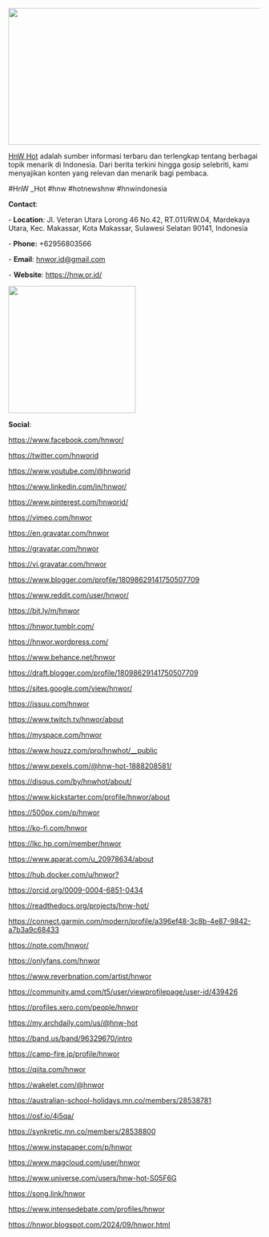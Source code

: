 <p><img src="https://pbs.twimg.com/profile_banners/1839712112496783361/1727457518/1500x500" alt="" width="819" height="273" /></p>
<p><a href="https://hnw.or.id/">HnW Hot</a> adalah sumber informasi terbaru dan terlengkap tentang berbagai topik menarik di Indonesia. Dari berita terkini hingga gosip selebriti, kami menyajikan konten yang relevan dan menarik bagi pembaca.</p>
<p>#HnW _Hot #hnw #hotnewshnw #hnwindonesia</p>
<p><strong>Contact</strong>:&nbsp;</p>
<p>-<strong>&nbsp;Location</strong>:&nbsp;Jl. Veteran Utara Lorong 46 No.42, RT.011/RW.04, Mardekaya Utara, Kec. Makassar, Kota Makassar, Sulawesi Selatan 90141, Indonesia</p>
<p>-<strong>&nbsp;Phone:</strong>&nbsp;+62956803566</p>
<p>-&nbsp;<strong>Email</strong>:&nbsp;<a href="mailto:hnwor.id@gmail.com">hnwor.id@gmail.com</a></p>
<p>-&nbsp;<strong>Website</strong>:&nbsp;<a href="https://hnw.or.id/">https://hnw.or.id/</a></p>
<p><img src="https://pbs.twimg.com/profile_images/1839712167517663232/Cx3s647q_400x400.jpg" alt="" width="254" height="254" /></p>
<p><strong>Social</strong>:</p>
<p><a href="https://www.facebook.com/hnwor/">https://www.facebook.com/hnwor/</a></p>
<p><a href="https://twitter.com/hnworid">https://twitter.com/hnworid</a></p>
<p><a href="https://www.youtube.com/@hnworid">https://www.youtube.com/@hnworid</a></p>
<p><a href="https://www.linkedin.com/in/hnwor/">https://www.linkedin.com/in/hnwor/</a></p>
<p><a href="https://www.pinterest.com/hnworid/">https://www.pinterest.com/hnworid/</a></p>
<p><a href="https://vimeo.com/hnwor">https://vimeo.com/hnwor</a></p>
<p><a href="https://en.gravatar.com/hnwor">https://en.gravatar.com/hnwor</a></p>
<p><a href="https://gravatar.com/hnwor">https://gravatar.com/hnwor</a></p>
<p><a href="https://vi.gravatar.com/hnwor">https://vi.gravatar.com/hnwor</a></p>
<p><a href="https://www.blogger.com/profile/18098629141750507709">https://www.blogger.com/profile/18098629141750507709</a></p>
<p><a href="https://www.reddit.com/user/hnwor/">https://www.reddit.com/user/hnwor/</a></p>
<p><a href="https://bit.ly/m/hnwor">https://bit.ly/m/hnwor</a></p>
<p><a href="https://hnwor.tumblr.com/">https://hnwor.tumblr.com/</a></p>
<p><a href="https://hnwor.wordpress.com/">https://hnwor.wordpress.com/</a></p>
<p><a href="https://www.behance.net/hnwor">https://www.behance.net/hnwor</a></p>
<p><a href="https://draft.blogger.com/profile/18098629141750507709">https://draft.blogger.com/profile/18098629141750507709</a></p>
<p><a href="https://sites.google.com/view/hnwor/">https://sites.google.com/view/hnwor/</a></p>
<p><a href="https://issuu.com/hnwor">https://issuu.com/hnwor</a></p>
<p><a href="https://www.twitch.tv/hnwor/about">https://www.twitch.tv/hnwor/about</a></p>
<p><a href="https://myspace.com/hnwor">https://myspace.com/hnwor</a></p>
<p><a href="https://www.houzz.com/pro/hnwhot/__public">https://www.houzz.com/pro/hnwhot/__public</a></p>
<p><a href="https://www.pexels.com/@hnw-hot-1888208581/">https://www.pexels.com/@hnw-hot-1888208581/</a></p>
<p><a href="https://disqus.com/by/hnwhot/about/">https://disqus.com/by/hnwhot/about/</a></p>
<p><a href="https://www.kickstarter.com/profile/hnwor/about">https://www.kickstarter.com/profile/hnwor/about</a></p>
<p><a href="https://500px.com/p/hnwor">https://500px.com/p/hnwor</a></p>
<p><a href="https://ko-fi.com/hnwor">https://ko-fi.com/hnwor</a></p>
<p><a href="https://lkc.hp.com/member/hnwor">https://lkc.hp.com/member/hnwor</a></p>
<p><a href="https://www.aparat.com/u_20978634/about">https://www.aparat.com/u_20978634/about</a></p>
<p><a href="https://hub.docker.com/u/hnwor?">https://hub.docker.com/u/hnwor?</a></p>
<p><a href="https://orcid.org/0009-0004-6851-0434">https://orcid.org/0009-0004-6851-0434</a></p>
<p><a href="https://readthedocs.org/projects/hnw-hot/">https://readthedocs.org/projects/hnw-hot/</a></p>
<p><a href="https://connect.garmin.com/modern/profile/a396ef48-3c8b-4e87-9842-a7b3a9c68433">https://connect.garmin.com/modern/profile/a396ef48-3c8b-4e87-9842-a7b3a9c68433</a></p>
<p><a href="https://note.com/hnwor/">https://note.com/hnwor/</a></p>
<p><a href="https://onlyfans.com/hnwor">https://onlyfans.com/hnwor</a></p>
<p><a href="https://www.reverbnation.com/artist/hnwor">https://www.reverbnation.com/artist/hnwor</a></p>
<p><a href="https://community.amd.com/t5/user/viewprofilepage/user-id/439426">https://community.amd.com/t5/user/viewprofilepage/user-id/439426</a></p>
<p><a href="https://profiles.xero.com/people/hnwor">https://profiles.xero.com/people/hnwor</a></p>
<p><a href="https://my.archdaily.com/us/@hnw-hot">https://my.archdaily.com/us/@hnw-hot</a></p>
<p><a href="https://band.us/band/96329670/intro">https://band.us/band/96329670/intro</a></p>
<p><a href="https://camp-fire.jp/profile/hnwor">https://camp-fire.jp/profile/hnwor</a></p>
<p><a href="https://qiita.com/hnwor">https://qiita.com/hnwor</a></p>
<p><a href="https://wakelet.com/@hnwor">https://wakelet.com/@hnwor</a></p>
<p><a href="https://australian-school-holidays.mn.co/members/28538781">https://australian-school-holidays.mn.co/members/28538781</a></p>
<p><a href="https://osf.io/4j5qa/">https://osf.io/4j5qa/</a></p>
<p><a href="https://synkretic.mn.co/members/28538800">https://synkretic.mn.co/members/28538800</a></p>
<p><a href="https://www.instapaper.com/p/hnwor">https://www.instapaper.com/p/hnwor</a></p>
<p><a href="https://www.magcloud.com/user/hnwor">https://www.magcloud.com/user/hnwor</a></p>
<p><a href="https://www.universe.com/users/hnw-hot-S05F6G">https://www.universe.com/users/hnw-hot-S05F6G</a></p>
<p><a href="https://song.link/hnwor">https://song.link/hnwor</a></p>
<p><a href="https://www.intensedebate.com/profiles/hnwor">https://www.intensedebate.com/profiles/hnwor</a></p>
<p><a href="https://hnwor.blogspot.com/2024/09/hnwor.html">https://hnwor.blogspot.com/2024/09/hnwor.html</a></p>
<p class="zfr3Q CDt4Ke " dir="ltr">&nbsp;</p>